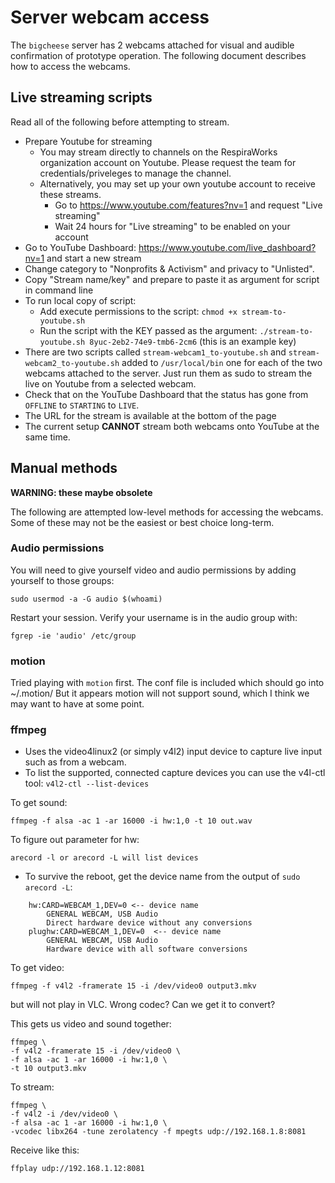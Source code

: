 # Server webcam access

The `bigcheese` server has 2 webcams attached for visual and audible confirmation of prototype operation. The
following document describes how to access the webcams.

## Live streaming scripts

Read all of the following before attempting to stream.

- Prepare Youtube for streaming
  - You may stream directly to channels on the RespiraWorks organization account on Youtube. Please request the team
	for credentials/priveleges to manage the channel.
  - Alternatively, you may set up your own youtube account to receive these streams.
	- Go to https://www.youtube.com/features?nv=1 and request "Live streaming"
	- Wait 24 hours for "Live streaming" to be enabled on your account
- Go to YouTube Dashboard: https://www.youtube.com/live_dashboard?nv=1 and start a new stream
- Change category to "Nonprofits & Activism" and privacy to "Unlisted".
- Copy "Stream name/key" and prepare to paste it as argument for script in command line
- To run local copy of script:
  - Add execute permissions to the script: `chmod +x stream-to-youtube.sh`
  - Run the script with the KEY passed as the argument: `./stream-to-youtube.sh 8yuc-2eb2-74e9-tmb6-2cm6`
	(this is an example key)
- There are two scripts called `stream-webcam1_to-youtube.sh` and `stream-webcam2_to-youtube.sh` added to
  `/usr/local/bin` one for each of the two webcams attached to the server. Just run them as sudo to stream the live on
  Youtube from a selected webcam.
- Check that on the YouTube Dashboard that the status has gone from `OFFLINE` to `STARTING` to `LIVE`.
- The URL for the stream is available at the bottom of the page
- The current setup **CANNOT** stream both webcams onto YouTube at the same time.

## Manual methods

**WARNING: these maybe obsolete**

The following are attempted low-level methods for accessing the webcams. Some of these may not be the easiest or
best choice long-term.

### Audio permissions
You will need to give yourself video and audio permissions by adding yourself to those groups:

```sudo usermod -a -G audio $(whoami)```

Restart your session. Verify your username is in the audio group with:

```fgrep -ie 'audio' /etc/group```

### motion

Tried playing with `motion` first. The conf file is included which should go into ~/.motion/
But it appears motion will not support sound, which I think we may want to have at some point.

### ffmpeg

* Uses the video4linux2 (or simply v4l2) input device to capture live input such as from a webcam.
* To list the supported, connected capture devices you can use the v4l-ctl tool: `v4l2-ctl --list-devices`

To get sound:

```ffmpeg -f alsa -ac 1 -ar 16000 -i hw:1,0 -t 10 out.wav```

To figure out parameter for hw:

```arecord -l or arecord -L will list devices```

- To survive the reboot, get the device name from the output of `sudo arecord -L`:

```
    hw:CARD=WEBCAM_1,DEV=0 <-- device name
	    GENERAL WEBCAM, USB Audio
	    Direct hardware device without any conversions
	plughw:CARD=WEBCAM_1,DEV=0  <-- device name
	    GENERAL WEBCAM, USB Audio
	    Hardware device with all software conversions
```

To get video:


```
ffmpeg -f v4l2 -framerate 15 -i /dev/video0 output3.mkv

```

but will not play in VLC. Wrong codec? Can we get it to convert?

This gets us video and sound together:

```
ffmpeg \
-f v4l2 -framerate 15 -i /dev/video0 \
-f alsa -ac 1 -ar 16000 -i hw:1,0 \
-t 10 output3.mkv
```

To stream:
```
ffmpeg \
-f v4l2 -i /dev/video0 \
-f alsa -ac 1 -ar 16000 -i hw:1,0 \
-vcodec libx264 -tune zerolatency -f mpegts udp://192.168.1.8:8081
```

Receive like this:
```
ffplay udp://192.168.1.12:8081
```
